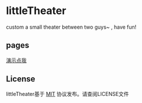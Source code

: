 # littleTheater
custom  a small theater between two guys~ , have fun!

## pages
[演示点我](https://twobear.github.io/littleTheater/) 
## License

littleTheater基于 [MIT](http://opensource.org/licenses/MIT) 协议发布。请查阅LICENSE文件

